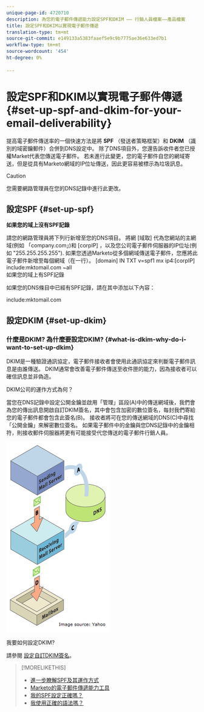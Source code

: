 ```yaml
---
unique-page-id: 4720710
description: 為您的電子郵件傳遞能力設定SPF和DKIM —— 行銷人員檔案——產品檔案
title: 設定SPF和DKIM以實現電子郵件傳遞
translation-type: tm+mt
source-git-commit: e149133a5383faaef5e9c9b7775ae36e633ed7b1
workflow-type: tm+mt
source-wordcount: '454'
ht-degree: 0%

---
```



# 設定SPF和DKIM以實現電子郵件傳遞 {#set-up-spf-and-dkim-for-your-email-deliverability}

提高電子郵件傳送率的一個快速方法是將 **SPF** （發送者策略框架）和 **DKIM** （識別的域密鑰郵件）合併到DNS設定中。 除了DNS項目外，您還告訴收件者您已授權Market代表您傳送電子郵件。 若未進行此變更，您的電子郵件自您的網域寄送，但是從具有Marketo網域的IP位址傳送，因此更容易被標示為垃圾訊息。

>[!CAUTION]
>
>您需要網路管理員在您的DNS記錄中進行此更改。

## 設定SPF {#set-up-spf}

**如果您的域上沒有SPF記錄**

請您的網路管理員將下列行新增至您的DNS項目。 將網 [域取] 代為您網站的主網域(例如 「company.com」)和 [corpIP] ，以及您公司電子郵件伺服器的IP位址(例如 &quot;255.255.255.255&quot;). 如果您透過Marketo從多個網域傳送電子郵件，您應將此電子郵件新增至每個網域（在一行）。
[domain] IN TXT v=spf1 mx ip4:[corpIP] include:mktomail.com ~all\
如果您的域上有SPF記錄

如果您的DNS條目中已經有SPF記錄，請在其中添加以下內容：

include:mktomail.com

## 設定DKIM {#set-up-dkim}

### 什麼是DKIM? 為什麼要設定DKIM? {#what-is-dkim-why-do-i-want-to-set-up-dkim}

DKIM是一種驗證通訊協定，電子郵件接收者會使用此通訊協定來判斷電子郵件訊息是由誰傳送。 DKIM通常會改善電子郵件傳送至收件匣的能力，因為接收者可以確信訊息並非偽造。

DKIM公司的運作方式為何？

當您在DNS記錄中設定公開金鑰並啟用「管理」區段(A)中的傳送網域後，我們會為您的傳出訊息開啟自訂DKIM簽名，其中會包含加密的數位簽名，每封我們寄給您的電子郵件都會包含此簽名(B)。 接收者將可在您的傳送網域的DNS(C)中尋找「公開金鑰」來解密數位簽名。 如果電子郵件中的金鑰與您DNS記錄中的金鑰相符，則接收郵件伺服器將更有可能接受代您傳送的電子郵件行銷人員。

![](assets/image2015-1-12-13-3a56-3a55.png)

我要如何設定DKIM?

請參閱 [設定自訂DKIM簽名](set-up-a-custom-dkim-signature.md)。

>[!MORELIKETHIS]
>
>* [進一步瞭解SPF及其運作方式](http://www.open-spf.org/Introduction/)
>* [Marketo的電子郵件傳遞能力工具](https://www.marketo.com/software/email-marketing/email-deliverability/)
>* [我的SPF設定正確嗎？](http://www.kitterman.com/spf/validate.html)
>* [我使用正確的語法嗎？](http://www.open-spf.org/SPF_Record_Syntax/)

>



